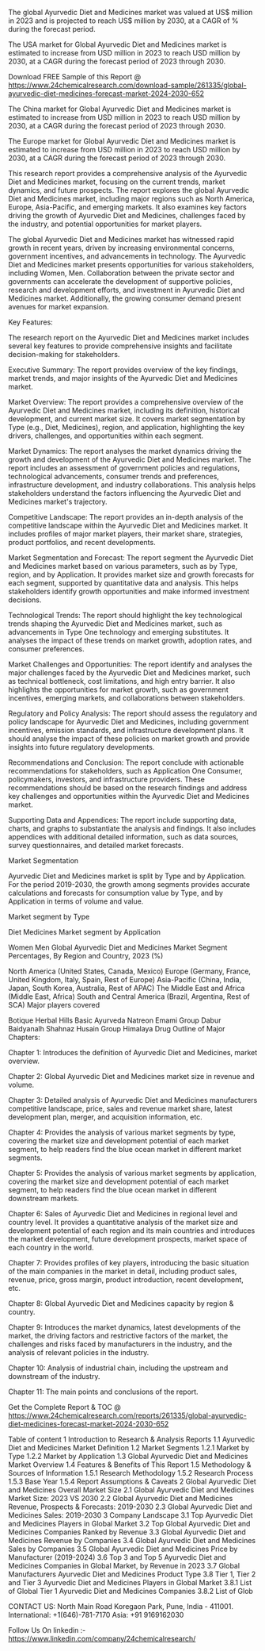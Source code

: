 The global Ayurvedic Diet and Medicines market was valued at US$ million in 2023 and is projected to reach US$ million by 2030, at a CAGR of % during the forecast period.

The USA market for Global Ayurvedic Diet and Medicines market is estimated to increase from USD million in 2023 to reach USD million by 2030, at a CAGR during the forecast period of 2023 through 2030.

Download FREE Sample of this Report @ https://www.24chemicalresearch.com/download-sample/261335/global-ayurvedic-diet-medicines-forecast-market-2024-2030-652

The China market for Global Ayurvedic Diet and Medicines market is estimated to increase from USD million in 2023 to reach USD million by 2030, at a CAGR during the forecast period of 2023 through 2030.

The Europe market for Global Ayurvedic Diet and Medicines market is estimated to increase from USD million in 2023 to reach USD million by 2030, at a CAGR during the forecast period of 2023 through 2030.

This research report provides a comprehensive analysis of the Ayurvedic Diet and Medicines market, focusing on the current trends, market dynamics, and future prospects. The report explores the global Ayurvedic Diet and Medicines market, including major regions such as North America, Europe, Asia-Pacific, and emerging markets. It also examines key factors driving the growth of Ayurvedic Diet and Medicines, challenges faced by the industry, and potential opportunities for market players.

The global Ayurvedic Diet and Medicines market has witnessed rapid growth in recent years, driven by increasing environmental concerns, government incentives, and advancements in technology. The Ayurvedic Diet and Medicines market presents opportunities for various stakeholders, including Women, Men. Collaboration between the private sector and governments can accelerate the development of supportive policies, research and development efforts, and investment in Ayurvedic Diet and Medicines market. Additionally, the growing consumer demand present avenues for market expansion.

Key Features:

The research report on the Ayurvedic Diet and Medicines market includes several key features to provide comprehensive insights and facilitate decision-making for stakeholders.

Executive Summary: The report provides overview of the key findings, market trends, and major insights of the Ayurvedic Diet and Medicines market.

Market Overview: The report provides a comprehensive overview of the Ayurvedic Diet and Medicines market, including its definition, historical development, and current market size. It covers market segmentation by Type (e.g., Diet, Medicines), region, and application, highlighting the key drivers, challenges, and opportunities within each segment.

Market Dynamics: The report analyses the market dynamics driving the growth and development of the Ayurvedic Diet and Medicines market. The report includes an assessment of government policies and regulations, technological advancements, consumer trends and preferences, infrastructure development, and industry collaborations. This analysis helps stakeholders understand the factors influencing the Ayurvedic Diet and Medicines market's trajectory.

Competitive Landscape: The report provides an in-depth analysis of the competitive landscape within the Ayurvedic Diet and Medicines market. It includes profiles of major market players, their market share, strategies, product portfolios, and recent developments.

Market Segmentation and Forecast: The report segment the Ayurvedic Diet and Medicines market based on various parameters, such as by Type, region, and by Application. It provides market size and growth forecasts for each segment, supported by quantitative data and analysis. This helps stakeholders identify growth opportunities and make informed investment decisions.

Technological Trends: The report should highlight the key technological trends shaping the Ayurvedic Diet and Medicines market, such as advancements in Type One technology and emerging substitutes. It analyses the impact of these trends on market growth, adoption rates, and consumer preferences.

Market Challenges and Opportunities: The report identify and analyses the major challenges faced by the Ayurvedic Diet and Medicines market, such as technical bottleneck, cost limitations, and high entry barrier. It also highlights the opportunities for market growth, such as government incentives, emerging markets, and collaborations between stakeholders.

Regulatory and Policy Analysis: The report should assess the regulatory and policy landscape for Ayurvedic Diet and Medicines, including government incentives, emission standards, and infrastructure development plans. It should analyse the impact of these policies on market growth and provide insights into future regulatory developments.

Recommendations and Conclusion: The report conclude with actionable recommendations for stakeholders, such as Application One Consumer, policymakers, investors, and infrastructure providers. These recommendations should be based on the research findings and address key challenges and opportunities within the Ayurvedic Diet and Medicines market.

Supporting Data and Appendices: The report include supporting data, charts, and graphs to substantiate the analysis and findings. It also includes appendices with additional detailed information, such as data sources, survey questionnaires, and detailed market forecasts.

Market Segmentation

Ayurvedic Diet and Medicines market is split by Type and by Application. For the period 2019-2030, the growth among segments provides accurate calculations and forecasts for consumption value by Type, and by Application in terms of volume and value.

Market segment by Type

Diet
Medicines
Market segment by Application

Women
Men
Global Ayurvedic Diet and Medicines Market Segment Percentages, By Region and Country, 2023 (%)

North America (United States, Canada, Mexico)
Europe (Germany, France, United Kingdom, Italy, Spain, Rest of Europe)
Asia-Pacific (China, India, Japan, South Korea, Australia, Rest of APAC)
The Middle East and Africa (Middle East, Africa)
South and Central America (Brazil, Argentina, Rest of SCA)
Major players covered

Botique
Herbal Hills
Basic Ayurveda
Natreon
Emami Group
Dabur
Baidyanalh
Shahnaz Husain Group
Himalaya Drug
Outline of Major Chapters:

Chapter 1: Introduces the definition of Ayurvedic Diet and Medicines, market overview.

Chapter 2: Global Ayurvedic Diet and Medicines market size in revenue and volume.

Chapter 3: Detailed analysis of Ayurvedic Diet and Medicines manufacturers competitive landscape, price, sales and revenue market share, latest development plan, merger, and acquisition information, etc.

Chapter 4: Provides the analysis of various market segments by type, covering the market size and development potential of each market segment, to help readers find the blue ocean market in different market segments.

Chapter 5: Provides the analysis of various market segments by application, covering the market size and development potential of each market segment, to help readers find the blue ocean market in different downstream markets.

Chapter 6: Sales of Ayurvedic Diet and Medicines in regional level and country level. It provides a quantitative analysis of the market size and development potential of each region and its main countries and introduces the market development, future development prospects, market space of each country in the world.

Chapter 7: Provides profiles of key players, introducing the basic situation of the main companies in the market in detail, including product sales, revenue, price, gross margin, product introduction, recent development, etc.

Chapter 8: Global Ayurvedic Diet and Medicines capacity by region & country.

Chapter 9: Introduces the market dynamics, latest developments of the market, the driving factors and restrictive factors of the market, the challenges and risks faced by manufacturers in the industry, and the analysis of relevant policies in the industry.

Chapter 10: Analysis of industrial chain, including the upstream and downstream of the industry.

Chapter 11: The main points and conclusions of the report.

Get the Complete Report & TOC @ https://www.24chemicalresearch.com/reports/261335/global-ayurvedic-diet-medicines-forecast-market-2024-2030-652

Table of content
1 Introduction to Research & Analysis Reports
1.1 Ayurvedic Diet and Medicines Market Definition
1.2 Market Segments
1.2.1 Market by Type
1.2.2 Market by Application
1.3 Global Ayurvedic Diet and Medicines Market Overview
1.4 Features & Benefits of This Report
1.5 Methodology & Sources of Information
1.5.1 Research Methodology
1.5.2 Research Process
1.5.3 Base Year
1.5.4 Report Assumptions & Caveats
2 Global Ayurvedic Diet and Medicines Overall Market Size
2.1 Global Ayurvedic Diet and Medicines Market Size: 2023 VS 2030
2.2 Global Ayurvedic Diet and Medicines Revenue, Prospects & Forecasts: 2019-2030
2.3 Global Ayurvedic Diet and Medicines Sales: 2019-2030
3 Company Landscape
3.1 Top Ayurvedic Diet and Medicines Players in Global Market
3.2 Top Global Ayurvedic Diet and Medicines Companies Ranked by Revenue
3.3 Global Ayurvedic Diet and Medicines Revenue by Companies
3.4 Global Ayurvedic Diet and Medicines Sales by Companies
3.5 Global Ayurvedic Diet and Medicines Price by Manufacturer (2019-2024)
3.6 Top 3 and Top 5 Ayurvedic Diet and Medicines Companies in Global Market, by Revenue in 2023
3.7 Global Manufacturers Ayurvedic Diet and Medicines Product Type
3.8 Tier 1, Tier 2 and Tier 3 Ayurvedic Diet and Medicines Players in Global Market
3.8.1 List of Global Tier 1 Ayurvedic Diet and Medicines Companies
3.8.2 List of Glob

CONTACT US:
North Main Road Koregaon Park, Pune, India - 411001.
International: +1(646)-781-7170
Asia: +91 9169162030

Follow Us On linkedin :- https://www.linkedin.com/company/24chemicalresearch/

